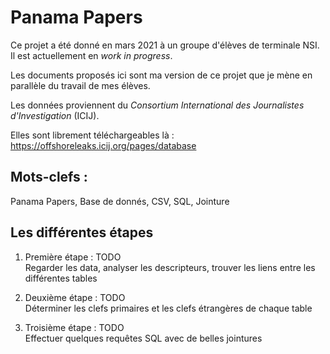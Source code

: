 # Panama Papers

Ce projet a été donné en mars 2021 à un groupe d'élèves de terminale NSI. Il est actuellement en *work in progress*.

Les documents proposés ici sont ma version de ce projet que je mène en parallèle du travail de mes élèves.

Les données proviennent du *Consortium International des Journalistes d'Investigation* (ICIJ). 

Elles sont librement téléchargeables là : https://offshoreleaks.icij.org/pages/database

## Mots-clefs :

Panama Papers, Base de donnés, CSV, SQL, Jointure

## Les différentes étapes

1. Première étape : TODO <br />
Regarder les data, analyser les descripteurs, trouver les liens entre les différentes tables

2. Deuxième étape : TODO <br />
Déterminer les clefs primaires et les clefs étrangères de chaque table

3. Troisième étape : TODO <br />
Effectuer quelques requêtes SQL avec de belles jointures
